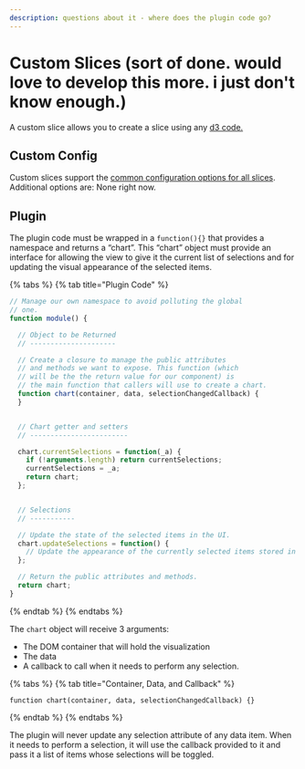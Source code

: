 ```yaml
---
description: questions about it - where does the plugin code go?
---
```


# Custom Slices \(sort of done. would love to develop this more. i just don't know enough.\)

A custom slice allows you to create a slice using any [d3 code.](https://d3js.org/)

## Custom Config

Custom slices support the [common configuration options for all slices](slices-and-common-configuration.md). Additional options are: None right now.

## Plugin

The plugin code must be wrapped in a `function(){}` that provides a namespace and returns a “chart”. This “chart” object must provide an interface for allowing the view to give it the current list of selections and for updating the visual appearance of the selected items.

{% tabs %}
{% tab title="Plugin Code" %}
```javascript
// Manage our own namespace to avoid polluting the global
// one.
function module() {

  // Object to be Returned
  // ---------------------

  // Create a closure to manage the public attributes
  // and methods we want to expose. This function (which
  // will be the the return value for our component) is
  // the main function that callers will use to create a chart.
  function chart(container, data, selectionChangedCallback) {
  }


  // Chart getter and setters
  // ------------------------

  chart.currentSelections = function(_a) {
    if (!arguments.length) return currentSelections;
    currentSelections = _a;
    return chart;
  };


  // Selections
  // -----------

  // Update the state of the selected items in the UI.
  chart.updateSelections = function() {
    // Update the appearance of the currently selected items stored in `currentSelections`.
  };

  // Return the public attributes and methods.
  return chart;
}
```
{% endtab %}
{% endtabs %}

The `chart` object will receive 3 arguments:

* The DOM container that will hold the visualization
* The data
* A callback to call when it needs to perform any selection.

{% tabs %}
{% tab title="Container, Data, and Callback" %}
```text
function chart(container, data, selectionChangedCallback) {}
```
{% endtab %}
{% endtabs %}

The plugin will never update any selection attribute of any data item. When it needs to perform a selection, it will use the callback provided to it and pass it a list of items whose selections will be toggled.

